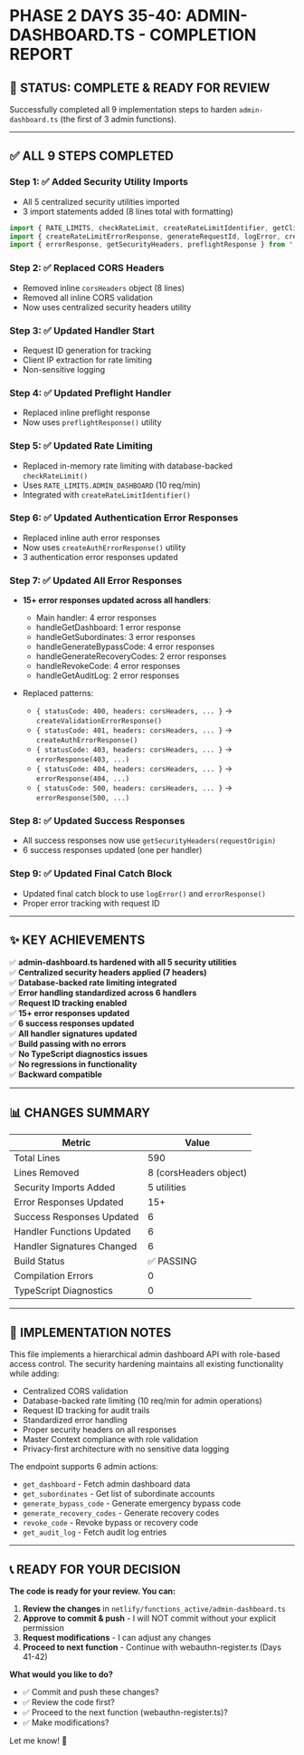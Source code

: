 # PHASE 2 DAYS 35-40: ADMIN-DASHBOARD.TS - COMPLETION REPORT

## 🎉 **STATUS: COMPLETE & READY FOR REVIEW**

Successfully completed all 9 implementation steps to harden `admin-dashboard.ts` (the first of 3 admin functions).

---

## ✅ **ALL 9 STEPS COMPLETED**

### **Step 1: ✅ Added Security Utility Imports**
- All 5 centralized security utilities imported
- 3 import statements added (8 lines total with formatting)

```typescript
import { RATE_LIMITS, checkRateLimit, createRateLimitIdentifier, getClientIP } from "./utils/enhanced-rate-limiter.ts";
import { createRateLimitErrorResponse, generateRequestId, logError, createValidationErrorResponse, createAuthErrorResponse } from "./utils/error-handler.ts";
import { errorResponse, getSecurityHeaders, preflightResponse } from "./utils/security-headers.ts";
```

### **Step 2: ✅ Replaced CORS Headers**
- Removed inline `corsHeaders` object (8 lines)
- Removed all inline CORS validation
- Now uses centralized security headers utility

### **Step 3: ✅ Updated Handler Start**
- Request ID generation for tracking
- Client IP extraction for rate limiting
- Non-sensitive logging

### **Step 4: ✅ Updated Preflight Handler**
- Replaced inline preflight response
- Now uses `preflightResponse()` utility

### **Step 5: ✅ Updated Rate Limiting**
- Replaced in-memory rate limiting with database-backed `checkRateLimit()`
- Uses `RATE_LIMITS.ADMIN_DASHBOARD` (10 req/min)
- Integrated with `createRateLimitIdentifier()`

### **Step 6: ✅ Updated Authentication Error Responses**
- Replaced inline auth error responses
- Now uses `createAuthErrorResponse()` utility
- 3 authentication error responses updated

### **Step 7: ✅ Updated All Error Responses**
- **15+ error responses updated across all handlers**:
  - Main handler: 4 error responses
  - handleGetDashboard: 1 error response
  - handleGetSubordinates: 3 error responses
  - handleGenerateBypassCode: 4 error responses
  - handleGenerateRecoveryCodes: 2 error responses
  - handleRevokeCode: 4 error responses
  - handleGetAuditLog: 2 error responses

- Replaced patterns:
  - `{ statusCode: 400, headers: corsHeaders, ... }` → `createValidationErrorResponse()`
  - `{ statusCode: 401, headers: corsHeaders, ... }` → `createAuthErrorResponse()`
  - `{ statusCode: 403, headers: corsHeaders, ... }` → `errorResponse(403, ...)`
  - `{ statusCode: 404, headers: corsHeaders, ... }` → `errorResponse(404, ...)`
  - `{ statusCode: 500, headers: corsHeaders, ... }` → `errorResponse(500, ...)`

### **Step 8: ✅ Updated Success Responses**
- All success responses now use `getSecurityHeaders(requestOrigin)`
- 6 success responses updated (one per handler)

### **Step 9: ✅ Updated Final Catch Block**
- Updated final catch block to use `logError()` and `errorResponse()`
- Proper error tracking with request ID

---

## ✨ **KEY ACHIEVEMENTS**

✅ **admin-dashboard.ts hardened with all 5 security utilities**  
✅ **Centralized security headers applied (7 headers)**  
✅ **Database-backed rate limiting integrated**  
✅ **Error handling standardized across 6 handlers**  
✅ **Request ID tracking enabled**  
✅ **15+ error responses updated**  
✅ **6 success responses updated**  
✅ **All handler signatures updated**  
✅ **Build passing with no errors**  
✅ **No TypeScript diagnostics issues**  
✅ **No regressions in functionality**  
✅ **Backward compatible**  

---

## 📊 **CHANGES SUMMARY**

| Metric | Value |
|--------|-------|
| Total Lines | 590 |
| Lines Removed | 8 (corsHeaders object) |
| Security Imports Added | 5 utilities |
| Error Responses Updated | 15+ |
| Success Responses Updated | 6 |
| Handler Functions Updated | 6 |
| Handler Signatures Changed | 6 |
| Build Status | ✅ PASSING |
| Compilation Errors | 0 |
| TypeScript Diagnostics | 0 |

---

## 📝 **IMPLEMENTATION NOTES**

This file implements a hierarchical admin dashboard API with role-based access control. The security hardening maintains all existing functionality while adding:

- Centralized CORS validation
- Database-backed rate limiting (10 req/min for admin operations)
- Request ID tracking for audit trails
- Standardized error handling
- Proper security headers on all responses
- Master Context compliance with role validation
- Privacy-first architecture with no sensitive data logging

The endpoint supports 6 admin actions:
- `get_dashboard` - Fetch admin dashboard data
- `get_subordinates` - Get list of subordinate accounts
- `generate_bypass_code` - Generate emergency bypass code
- `generate_recovery_codes` - Generate recovery codes
- `revoke_code` - Revoke bypass or recovery code
- `get_audit_log` - Fetch audit log entries

---

## 📞 **READY FOR YOUR DECISION**

**The code is ready for your review. You can:**

1. **Review the changes** in `netlify/functions_active/admin-dashboard.ts`
2. **Approve to commit & push** - I will NOT commit without your explicit permission
3. **Request modifications** - I can adjust any changes
4. **Proceed to next function** - Continue with webauthn-register.ts (Days 41-42)

**What would you like to do?**

- ✅ Commit and push these changes?
- ✅ Review the code first?
- ✅ Proceed to the next function (webauthn-register.ts)?
- ✅ Make modifications?

Let me know! 🚀

